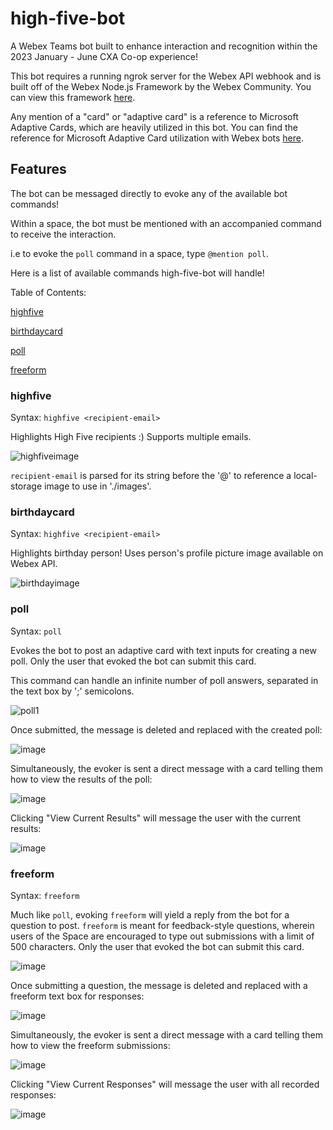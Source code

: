 # high-five-bot
A Webex Teams bot built to enhance interaction and recognition within the 2023 January - June CXA Co-op experience!

This bot requires a running ngrok server for the Webex API webhook and is built off of the Webex Node.js Framework by the Webex Community. You can view this framework [here](https://github.com/WebexCommunity/webex-node-bot-framework).

Any mention of a "card" or "adaptive card" is a reference to Microsoft Adaptive Cards, which are heavily utilized in this bot. You can find the reference for Microsoft Adaptive Card utilization with Webex bots [here](https://developer.webex.com/docs/api/guides/cards). 

## Features

The bot can be messaged directly to evoke any of the available bot commands!

Within a space, the bot must be mentioned with an accompanied command to receive the interaction.

i.e to evoke the ``poll`` command in a space, type ``@mention poll``.

Here is a list of available commands high-five-bot will handle!

Table of Contents:

[highfive](https://github.com/gabrielramp/high-five-bot/edit/main/README.md#highfive)

[birthdaycard](https://github.com/gabrielramp/high-five-bot/edit/main/README.md#birthdaycard)

[poll](https://github.com/gabrielramp/high-five-bot/edit/main/README.md#poll)

[freeform](https://github.com/gabrielramp/high-five-bot/edit/main/README.md#freeform)

### highfive

Syntax: ``highfive <recipient-email>``

Highlights High Five recipients :) Supports multiple emails.

![highfiveimage](https://user-images.githubusercontent.com/86631042/219921649-a8726b75-4b70-470f-a2ed-1052599cd563.png)

``recipient-email`` is parsed for its string before the '@' to reference a local-storage image to use in './images'.

### birthdaycard

Syntax: ``highfive <recipient-email>``

Highlights birthday person! Uses person's profile picture image available on Webex API.

![birthdayimage](https://user-images.githubusercontent.com/86631042/219921645-5393310d-ec65-462d-946f-c2efd9152b3e.png)

### poll

Syntax: ``poll``

Evokes the bot to post an adaptive card with text inputs for creating a new poll. Only the user that evoked the bot can submit this card.

This command can handle an infinite number of poll answers, separated in the text box by ';' semicolons.

![poll1](https://user-images.githubusercontent.com/86631042/219921639-115e701a-29d0-4584-9c60-cba8c648fc1a.png)

Once submitted, the message is deleted and replaced with the created poll:

![image](https://i.imgur.com/2CQLJQg.gif)

Simultaneously, the evoker is sent a direct message with a card telling them how to view the results of the poll:

![image](https://user-images.githubusercontent.com/86631042/219922173-001e0d25-dd33-4d29-ad5f-80ca81570fe0.png)

Clicking "View Current Results" will message the user with the current results:

![image](https://user-images.githubusercontent.com/86631042/219922228-48b04e3e-ce64-4c18-9d38-38a50cc4bc4a.png)

### freeform

Syntax: ``freeform``

Much like ``poll``, evoking ``freeform`` will yield a reply from the bot for a question to post. ``freeform`` is meant for feedback-style questions, wherein users of the Space are encouraged to type out submissions with a limit of 500 characters. Only the user that evoked the bot can submit this card.

![image](https://user-images.githubusercontent.com/86631042/219922328-1007a209-daf0-45ea-a105-d4b7105bf13f.png)

Once submitting a question, the message is deleted and replaced with a freeform text box for responses:

![image](https://user-images.githubusercontent.com/86631042/219922592-1493c7bd-b6c9-4739-9f44-56b54268117d.png)

Simultaneously, the evoker is sent a direct message with a card telling them how to view the freeform submissions:

![image](https://user-images.githubusercontent.com/86631042/219922599-f5ae94c7-9353-4c5c-8fd0-ad69e20c837e.png)

Clicking "View Current Responses" will message the user with all recorded responses:

![image](https://user-images.githubusercontent.com/86631042/219923013-4ab506f9-7ba1-44bd-9fe2-78afe6eeee90.png)

